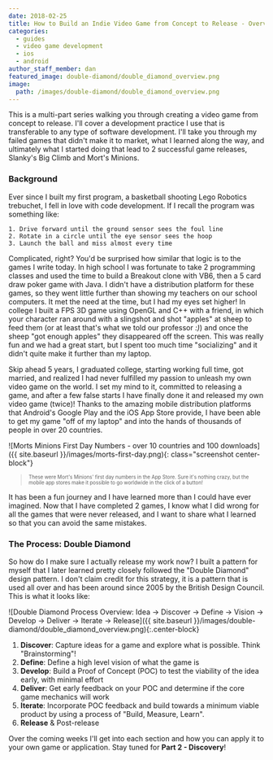 ```yaml
---
date: 2018-02-25
title: How to Build an Indie Video Game from Concept to Release - Overview (1)
categories:
  - guides
  - video game development
  - ios
  - android
author_staff_member: dan
featured_image: double-diamond/double_diamond_overview.png
image:
  path: /images/double-diamond/double_diamond_overview.png
---
```


This is a multi-part series walking you through creating a video game from concept to release. I'll cover a development practice I use that is transferable to any type of software development. I'll take you through my failed games that didn't make it to market, what I learned along the way, and ultimately what I started doing that lead to 2 successful game releases, Slanky's Big Climb and Mort's Minions.

### Background
Ever since I built my first program, a basketball shooting Lego Robotics trebuchet, I fell in love with code development. If I recall the program was something like:
~~~~
1. Drive forward until the ground sensor sees the foul line
2. Rotate in a circle until the eye sensor sees the hoop
3. Launch the ball and miss almost every time
~~~~

Complicated, right? You'd be surprised how similar that logic is to the games I write today. In high school I was fortunate to take 2 programming classes and used the time to build a Breakout clone with VB6, then a 5 card draw poker game with Java. I didn't have a distribution platform for these games, so they went little further than showing my teachers on our school computers. It met the need at the time, but I had my eyes set higher! In college I built a FPS 3D game using OpenGL and C++ with a friend, in which your character ran around with a slingshot and shot "apples" at sheep to feed them (or at least that's what we told our professor _:)_) and once the sheep "got enough apples" they disappeared off the screen. This was really fun and we had a great start, but I spent too much time "socializing" and it didn't quite make it further than my laptop.

Skip ahead 5 years, I graduated college, starting working full time, got married, and realized I had never fulfilled my passion to unleash my own video game on the world. I set my mind to it, committed to releasing a game, and after a few false starts I have finally done it and released my own video game (twice)! Thanks to the amazing mobile distribution platforms that Android's Google Play and the iOS App Store provide, I have been able to get my game "off of my laptop" and into the hands of thousands of people in over 20 countries.

![Morts Minions First Day Numbers - over 10 countries and 100 downloads]({{ site.baseurl }}/images/morts-first-day.png){: class="screenshot center-block"}

> <sub><sup>These were Mort's Minions' first day numbers in the App Store. Sure it's nothing crazy, but the mobile app stores make it possible to go worldwide in the click of a button!</sup></sub>

It has been a fun journey and I have learned more than I could have ever imagined. Now that I have completed 2 games, I know what I did wrong for all the games that were never released, and I want to share what I learned so that you can avoid the same mistakes. 

### The Process: Double Diamond
So how do I make sure I actually release my work now? I built a pattern for myself that I later learned pretty closely followed the "Double Diamond" design pattern. I don't claim credit for this strategy, it is a pattern that is used all over and has been around since 2005 by the British Design Council. This is what it looks like:

![Double Diamond Process Overview: Idea -> Discover -> Define -> Vision -> Develop -> Deliver -> Iterate -> Release]({{ site.baseurl }}/images/double-diamond/double_diamond_overview.png){:.center-block}

1. **Discover**: Capture ideas for a game and explore what is possible. Think "Brainstorming"!
2. **Define**: Define a high level vision of what the game is
3. **Develop**: Build a Proof of Concept (POC) to test the viability of the idea early, with minimal effort
4. **Deliver**: Get early feedback on your POC and determine if the core game mechanics will work
5. **Iterate**: Incorporate POC feedback and build towards a minimum viable product by using a process of "Build, Measure, Learn".
6. **Release** & Post-release

Over the coming weeks I'll get into each section and how you can apply it to your own game or application. Stay tuned for **Part 2 - Discovery**!